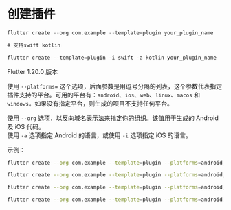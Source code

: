 # 创建插件

```dart
flutter create --org com.example --template=plugin your_plugin_name

# 支持swift kotlin

flutter create --template=plugin -i swift -a kotlin your_plugin_name
```

Flutter 1.20.0 版本

使用 `--platforms=` 这个选项，后面参数是用逗号分隔的列表，这个参数代表指定插件支持的平台。可用的平台有：`android`、`ios`、`web`、`linux`、`macos` 和`windows`。如果没有指定平台，则生成的项目不支持任何平台。

使用 `--org` 选项，以反向域名表示法来指定你的组织。该值用于生成的 Android 及 iOS 代码。  
使用 `-a` 选项指定 Android 的语言，或使用 `-i` 选项指定 iOS 的语言。

示例：

```bash
flutter create --org com.example --template=plugin --platforms=android,ios -a kotlin hello
```

```bash
flutter create --org com.example --template=plugin --platforms=android,ios -a java hello
```

```bash
flutter create --org com.example --template=plugin --platforms=android,ios -i objc hello
```

```bash
flutter create --org com.example --template=plugin --platforms=android,ios -i swift hello
```

